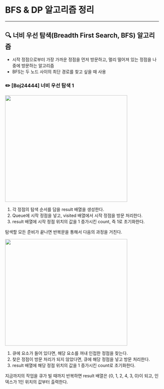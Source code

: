 # BFS & DP 알고리즘 정리
---
## 🔍 너비 우선 탐색(Breadth First Search, BFS) 알고리즘
- 시작 정점으로부터 가장 가까운 정점을 먼저 방문하고, 멀리 떨어져 있는 정점을 나중에 방문하는 알고리즘
- BFS는 두 노드 사이의 최단 경로를 찾고 싶을 때 사용
### ✏️ [Boj24444] 너비 우선 탐색 1
<img width=400 height=350 src="https://github.com/DoYouKnowAlgorithm/Class1/assets/110653660/262fb03e-4066-442b-825c-da3d441cd142">
<ol>
  <li>각 정점의 탐색 순서를 담을 result 배열을 생성한다.
  <li>Queue에 시작 정점을 넣고, visited 배열에서 시작 정점을 방문 처리한다.
  <li>result 배열에 시작 정점 위치의 값을 1 증가시킨 count, 즉 1로 초기화한다.
</ol>
<p>
탐색할 모든 준비가 끝나면 반복문을 통해서 다음의 과정을 거친다.
</p>

<img width=400 height=350 src="https://github.com/DoYouKnowAlgorithm/Class1/assets/110653660/7459b274-37b2-4498-9d7a-381cbdbec525">
<ol>
  <li>큐에 요소가 들어 있다면, 해당 요소를 꺼내 인접한 정점을 찾는다.
  <li>찾은 정점이 방문 처리가 되지 않았다면, 큐에 해당 정점을 넣고 방문 처리한다.
  <li>result 배열에 해당 정점 위치의 값을 1 증가시킨 count로 초기화한다.
</ol>
<p>
지금까지의 작업을 큐가 빌 때까지 반복하면 result 배열은 {0, 1, 2, 4, 3, 0}이 되고, 인덱스가 1인 위치의 값부터 출력한다.
</p>
